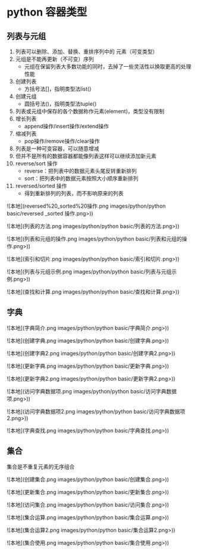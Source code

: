 ﻿# python 容器类型
## 列表与元组
1.  列表可以删除、添加、替换、重排序列中的
元素（可变类型）
2. 元组是不能再更新（不可变）序列
    * 元组在保留列表大多数功能的同时，去掉了一些灵活性以换取更高的处理性能
3. 创建列表
    * 方括号法[]，指明类型法list()
4. 创建元组
    * 圆括号法()，指明类型法tuple()
5. 列表或元组中保存的各个数据称作元素(element)，类型没有限制
6. 增长列表
    * append操作/insert操作/extend操作
7. 缩减列表
    * pop操作/remove操作/clear操作
8. 列表是一种可变容器，可以随意增减
9. 但并不是所有的数据容器都能像列表这样可以继续添加新元素
10. reverse/sort 操作
    * reverse：把列表中的数据元素头尾反转重新排列
    * sort：把列表中的数据元素按照大小顺序重新排列
11. reversed/sorted 操作
    * 得到重新排列的列表，而不影响原来的列表

   ![本地](reversed%20_sorted%20操作.png images/python/python basic/reversed _sorted 操作.png>))
![本地](列表的方法.png images/python/python basic/列表的方法.png>))
![本地](列表和元组的操作.png images/python/python basic/列表和元组的操作.png>))
![本地](索引和切片.png images/python/python basic/索引和切片.png>))
![本地](列表与元组示例.png images/python/python basic/列表与元组示例.png>))
![本地](查找和计算.png images/python/python basic/查找和计算.png>))
## 字典![本地](字典简介.png images/python/python basic/字典简介.png>))
![本地](创建字典.png images/python/python basic/创建字典.png>))
![本地](创建字典2.png images/python/python basic/创建字典2.png>))
![本地](更新字典.png images/python/python basic/更新字典.png>))
![本地](更新字典2.png images/python/python basic/更新字典2.png>))
![本地](访问字典数据项.png images/python/python basic/访问字典数据项.png>))
![本地](访问字典数据项2.png images/python/python basic/访问字典数据项2.png>))
![本地](字典查找.png images/python/python basic/字典查找.png>))

## 集合
集合是不重复元素的无序组合
![本地](创建集合.png images/python/python basic/创建集合.png>))
![本地](更新集合.png images/python/python basic/更新集合.png>))
![本地](访问集合.png images/python/python basic/访问集合.png>))
![本地](集合运算.png images/python/python basic/集合运算.png>))
![本地](集合运算2.png images/python/python basic/集合运算2.png>))
![本地](集合使用.png images/python/python basic/集合使用.png>))
